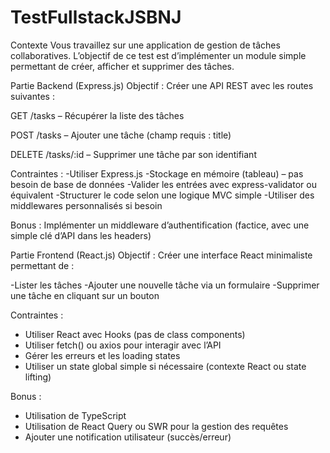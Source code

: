 # TestFullstackJSBNJ

Contexte
Vous travaillez sur une application de gestion de tâches collaboratives. L’objectif de ce test est d’implémenter un module simple permettant de créer, afficher et supprimer des tâches.

Partie Backend (Express.js)
Objectif : Créer une API REST avec les routes suivantes :

GET /tasks – Récupérer la liste des tâches

POST /tasks – Ajouter une tâche (champ requis : title)

DELETE /tasks/:id – Supprimer une tâche par son identifiant

Contraintes : 
-Utiliser Express.js
-Stockage en mémoire (tableau) – pas besoin de base de données
-Valider les entrées avec express-validator ou équivalent
-Structurer le code selon une logique MVC simple
-Utiliser des middlewares personnalisés si besoin

Bonus :
Implémenter un middleware d’authentification (factice, avec une simple clé d’API dans les headers)

Partie Frontend (React.js)
Objectif : Créer une interface React minimaliste permettant de :

-Lister les tâches
-Ajouter une nouvelle tâche via un formulaire
-Supprimer une tâche en cliquant sur un bouton

Contraintes :
- Utiliser React avec Hooks (pas de class components)
- Utiliser fetch() ou axios pour interagir avec l’API
- Gérer les erreurs et les loading states
- Utiliser un state global simple si nécessaire (contexte React ou state lifting)

Bonus :
- Utilisation de TypeScript
- Utilisation de React Query ou SWR pour la gestion des requêtes
- Ajouter une notification utilisateur (succès/erreur)